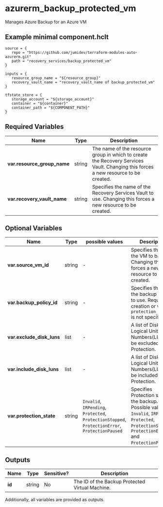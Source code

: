 # azurerm_backup_protected_vm

Manages Azure Backup for an Azure VM

## Example minimal component.hclt

```hcl
source = {
   repo = "https://github.com/jumidev/terraform-modules-auto-azurerm.git" 
   path = "recovery_services/backup_protected_vm" 
}

inputs = {
   resource_group_name = "${resource_group}" 
   recovery_vault_name = "recovery_vault_name of backup_protected_vm" 
}

tfstate_store = {
   storage_account = "${storage_account}" 
   container = "${container}" 
   container_path = "${COMPONENT_PATH}" 
}

```

## Required Variables

| Name | Type |  Description |
| ---- | --------- |  ----------- |
| **var.resource_group_name** | string |  The name of the resource group in which to create the Recovery Services Vault. Changing this forces a new resource to be created. | 
| **var.recovery_vault_name** | string |  Specifies the name of the Recovery Services Vault to use. Changing this forces a new resource to be created. | 

## Optional Variables

| Name | Type |  possible values |  Description |
| ---- | --------- |  ----------- | ----------- |
| **var.source_vm_id** | string |  -  |  Specifies the ID of the VM to backup. Changing this forces a new resource to be created. | 
| **var.backup_policy_id** | string |  -  |  Specifies the id of the backup policy to use. Required in creation or when `protection_stopped` is not specified. | 
| **var.exclude_disk_luns** | list |  -  |  A list of Disks' Logical Unit Numbers(LUN) to be excluded for VM Protection. | 
| **var.include_disk_luns** | list |  -  |  A list of Disks' Logical Unit Numbers(LUN) to be included for VM Protection. | 
| **var.protection_state** | string |  `Invalid`, `IRPending`, `Protected`, `ProtectionStopped`, `ProtectionError`, `ProtectionPaused`  |  Specifies Protection state of the backup. Possible values are `Invalid`, `IRPending`, `Protected`, `ProtectionStopped`, `ProtectionError` and `ProtectionPaused`. | 



## Outputs

| Name | Type | Sensitive? | Description |
| ---- | ---- | --------- | --------- |
| **id** | string | No  | The ID of the Backup Protected Virtual Machine. | 

Additionally, all variables are provided as outputs.

